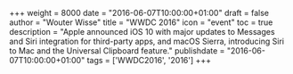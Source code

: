 +++
weight = 8000
date = "2016-06-07T10:00:00+01:00"
draft = false
author = "Wouter Wisse"
title = "WWDC 2016"
icon = "event"
toc = true
description = "Apple announced iOS 10 with major updates to Messages and Siri integration for third-party apps, and macOS Sierra, introducing Siri to Mac and the Universal Clipboard feature."
publishdate = "2016-06-07T10:00:00+01:00"
tags = ['WWDC2016', '2016']
+++
